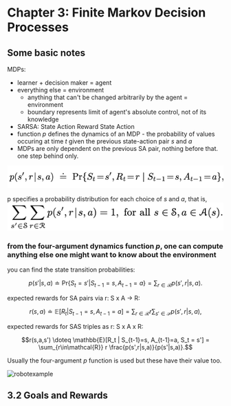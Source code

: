 # Chapter 3: Finite Markov Decision Processes
> 

## Some basic notes
MDPs:
* learner + decision maker = agent
* everything else = environment 
    * anything that can't be changed arbitrarily by the agent = environment
    * boundary represents limit of agent's absolute control, not of its knowledge
* SARSA: State Action Reward State Action
* function *p* defines the dynamics of an MDP - the probability of values occuring at time *t* given the previous state-action pair *s* and *a*
* MDPs are only dependent on the previous SA pair, nothing before that. one step behind only.

![prob1](src/prob1.png)

p specifies a probability distribution for each choice of *s* and *a*, that is, 
![prob2](src/prob2.png)

### from the four-argument dynamics function *p*, one can compute anything else one might want to know about the environment
you can find the state transition probabilities:

$$p(s'|s,a) \doteq \text{Pr}\{S_t = s' | S_{t-1} = s, A_{t-1} = a\} = \sum_{r \in \mathcal{R}} p(s',r|s,a).$$

expected rewards for SA pairs via r: S x A -> R:

$$r(s,a) \doteq \mathbb{E}[R_t | S_{t-1}=s, A_{t-1}=a] = \sum_{r\in\mathcal{R}} r \sum_{s'\in\mathcal{S}} p(s',r|s,a),$$

expected rewards for SAS triples as r: S x A x R:

$$r(s,a,s') \doteq \mathbb{E}[R_t | S_{t-1}=s, A_{t-1}=a, S_t = s'] = \sum_{r\in\mathcal{R}} r \frac{p(s',r|s,a)}{p(s'|s,a)}.$$

Usually the four-argument *p* function is used but these have their value too.

![robotexample](robotexample.png)

## 3.2 Goals and Rewards

